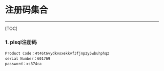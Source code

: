 # 注册码集合

------

[TOC]

### 1. plsql注册码
```
Product Code：4t46t6vydkvsxekkvf3fjnpzy5wbuhphqz
serial Number：601769
password：xs374ca
```